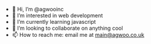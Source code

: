 - 👋 Hi, I’m @agwooinc
- 👀 I’m interested in web development
- 🌱 I’m currently learning javascript
- 💞️ I’m looking to collaborate on anything cool
- 📫 How to reach me: email me at main@agwoo.co.uk

<!---
agwooinc/agwooinc is a ✨ special ✨ repository because its `README.md` (this file) appears on your GitHub profile.
You can click the Preview link to take a look at your changes.
--->
